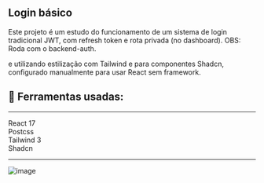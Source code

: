 ## Login básico

Este projeto é um estudo do funcionamento de um sistema de login tradicional JWT, com refresh token e rota privada (no dashboard). 
OBS: Roda com o backend-auth.

e utilizando estilização com Tailwind e para componentes Shadcn, configurado manualmente para usar React sem framework.

## 🔨 Ferramentas usadas:

---

React 17 <br> 
Postcss <br> 
Tailwind 3 <br>
Shadcn <br>

---

![image](https://github.com/user-attachments/assets/b77023d5-910b-429b-a3ac-04e3d7ee372e)

